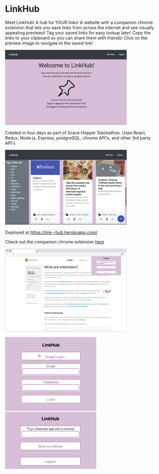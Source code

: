 # LinkHub

Meet LinkHub! A hub for YOUR links! A website with a companion chrome extension that lets you save links from across the internet and see visually appealing previews! Tag your saved links for easy lookup later! Copy the links to your clipboard so you can share them with friends! Click on the preview image to navigate to the saved link!
<p align="left">
<img src="screenshots/linkhubHome.jpg " width="400px" height="auto">
</p>
Created in four days as part of Grace Hopper Stackathon. Uses React, Redux, Node.js, Express, postgreSQL, chrome API's, and other 3rd party API's

<p align="left">
<img src="screenshots/linkhubPosts.jpg " width="400px" height="auto">
</p>

Deployed at <https://link--hub.herokuapp.com/>

Check out the companion chrome extension [here](https://github.com/hay-sam/LinkHub-extension)

<p align="left">
<img src="screenshots/extensionUse.png" width="400px" height="auto">
</p>

<p align="left">
<img src="screenshots/extensionLogin.png" width="300px" height="auto">
<img src="screenshots/extensionSave.jpg" width="300px" height="auto">
</p>
